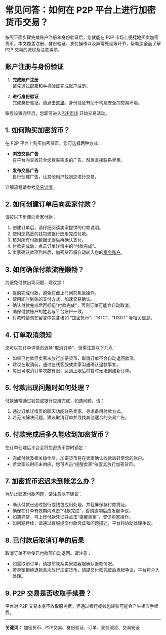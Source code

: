 # 常见问答：如何在 P2P 平台上进行加密货币交易？

按照下面步骤完成账户注册和身份验证后，您就能在 P2P 市场上便捷地买卖加密货币。本文覆盖注册、身份验证、支付操作以及异常处理等环节，帮助您全面了解 P2P 交易的流程及注意事项。

## 账户注册与身份验证

1. **完成账户注册**  
   请先通过邮箱和手机验证完成账户注册。

2. **进行身份验证**  
   完成身份验证，请点击[这里](https://bit.ly/OKXe)。身份验证有助于构建安全的交易环境。

账号设置完毕后，您即可进入[P2P市场](https://bit.ly/OKXe) 开始交易活动。

## 1. 如何购买加密货币？

在 P2P 平台上购买加密货币，您可选择两种方式：

- **浏览交易广告**  
  在平台内查找符合您费率需求的广告，然后直接联系卖家。

- **发布交易广告**  
  自行创建广告，让其他用户找到您进行交易。

详细流程请参考[交易详情](https://bit.ly/OKXe)。

## 2. 如何创建订单后向卖家付款？

请按以下步骤向卖家付款：

1. 创建订单后，请仔细阅读卖家提供的付款说明。  
2. 使用您熟悉的钱包或银行应用完成付款。  
3. 核对所有付款数据无误后再确认支付。  
4. 付款完成后，点击订单详情中的“付款完成”。  
5. 卖家确认款项到账后，加密货币将自动转入您的[资金账户](https://bit.ly/OKXe)。

## 3. 如何确保付款流程顺畅？

为避免付款出现问题，建议您：

- 提前完成付款，避免在截止时间前焦急操作。  
- 使用即时到账的支付方式，加速交易确认。  
- 确认付款完成后再标记“付款完成”，否则订单可能会自动取消。  
- 确保付款账户的姓名与平台账户一致。  
- 付款时请勿在留言中包含诸如 “加密货币”、“BTC”、“USDT” 等相关信息。

## 4. 订单取消须知

您可以在订单详情页选择“取消订单”，但需注意以下几点：

- 如果已付款但卖家未放行加密货币，取消订单不会自动退回款项。  
- 建议在取消前，通过在线客服或卖家沟通确认退款事宜。  
- 每日可取消订单次数有限，达到上限后将暂时无法创建新订单。

## 5. 付款出现问题时如何处理？

付款通常通过钱包或银行应用完成，如遇问题，请：

1. 通过订单详情页的聊天功能联系卖家，寻求备用付款方式。  
2. 若无法解决问题，建议取消订单并寻找其他适合的交易广告。

## 6. 付款完成后多久能收到加密货币？

在订单创建后平台会将加密货币暂时锁定：

- 完成付款及相关操作后，加密货币将在卖家确认收款后转至您的账户。  
- 若卖家长时间未响应，您可点击“提醒卖家”催促其放行加密货币。

## 7. 加密货币迟迟未到账怎么办？

为防止延迟付款问题，请注意以下建议：

- 确认付款已通过银行或钱包应用处理，并截屏保存付款凭证。  
- 确保在订单有效期内点击“付款完成”，否则逾期后应发起争议。  
- 如遇异常，可上传付款凭证并点击“提醒卖家”，督促卖家操作。  
- 如问题持续，请通过客服提交付款凭证和问题描述，平台将协助处理争议。

## 8. 已付款后取消订单的后果

取消订单不会使已付款项自动退回。请注意：

- 如需取消订单，请提前联系卖家或客服确认退款情况。  
- 若卖家拒绝退款且未放行加密货币，请提交付款凭证后发起争议，平台将介入处理。

## 9. P2P 交易是否收取手续费？

平台对 P2P 交易本身不收取服务费，但通过银行或钱包转账可能会产生相应手续费。

---

**关键词：** 加密货币、P2P交易、身份验证、订单、支付流程、交易安全